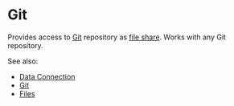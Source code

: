 <!-- TITLE: Git -->
<!-- SUBTITLE: -->

# Git

Provides access to [Git](https://git-scm.com/) repository as [file share](files.md).
Works with any Git repository.

See also:

  * [Data Connection](../data-connection.md)
  * [Git](https://git-scm.com/)
  * [Files](files.md)
